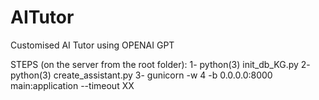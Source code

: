 # AITutor
Customised AI Tutor using OPENAI GPT

STEPS (on the server from the root folder):
1- python(3) init_db_KG.py
2- python(3) create_assistant.py
3- gunicorn -w 4 -b 0.0.0.0:8000 main:application --timeout XX

